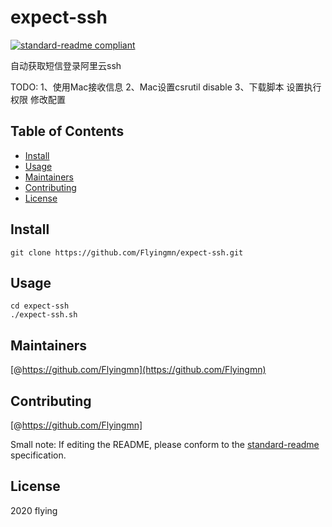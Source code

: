 # expect-ssh

[![standard-readme compliant](https://img.shields.io/badge/standard--readme-OK-green.svg?style=flat-square)](https://github.com/RichardLitt/standard-readme)

自动获取短信登录阿里云ssh

TODO: 
1、使用Mac接收信息 
2、Mac设置csrutil disable 
3、下载脚本 设置执行权限 修改配置 

## Table of Contents

- [Install](#install)
- [Usage](#usage)
- [Maintainers](#maintainers)
- [Contributing](#contributing)
- [License](#license)

## Install

```
git clone https://github.com/Flyingmn/expect-ssh.git
```

## Usage

```
cd expect-ssh
./expect-ssh.sh
```

## Maintainers

[@https://github.com/Flyingmn](https://github.com/Flyingmn)

## Contributing

[@https://github.com/Flyingmn]

Small note: If editing the README, please conform to the [standard-readme](https://github.com/RichardLitt/standard-readme) specification.

## License

2020 flying
